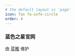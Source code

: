 ```yaml
---
# the default layout is 'page'
icon: fas fa-info-circle
order: 4
---
```


### 蓝色之星官网

由 [蓝稚](https://www.nullaqua.me) 维护
